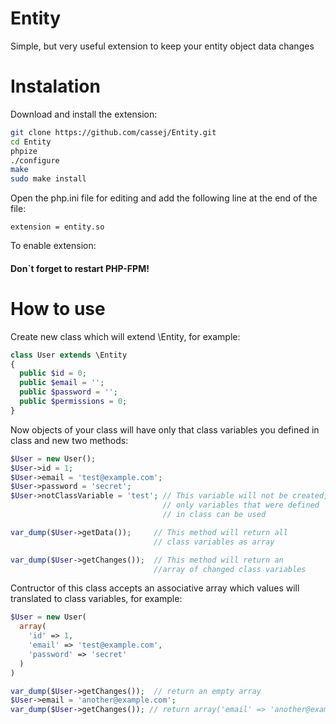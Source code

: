 Entity
======

Simple, but very useful extension to keep your entity object data changes

Instalation
===========

Download and install the extension:

```sh
git clone https://github.com/cassej/Entity.git
cd Entity
phpize
./configure
make
sudo make install
```

Open the php.ini file for editing and add the following line at the end of the file:

```
extension = entity.so
```
To enable extension:

#### Don`t forget to restart PHP-FPM!

How to use
==========

Create new class which will extend \Entity, for example:

```php
class User extends \Entity
{
  public $id = 0;
  public $email = '';
  public $password = '';
  public $permissions = 0;
}
```

Now objects of your class will have only that class variables you defined in class and new two methods:

```php
$User = new User();
$User->id = 1;
$User->email = 'test@example.com';
$User->password = 'secret';
$User->notClassVariable = 'test'; // This variable will not be created, 
                                  // only variables that were defined 
                                  // in class can be used 

var_dump($User->getData());     // This method will return all 
                                // class variables as array

var_dump($User->getChanges());  // This method will return an 
                                //array of changed class variables
```

Contructor of this class accepts an associative array which values will translated to class variables, for example:

```php
$User = new User(
  array(
    'id' => 1,
    'email' => 'test@example.com',
    'password' => 'secret'
  )
)

var_dump($User->getChanges());  // return an empty array
$User->email = 'another@example.com';
var_dump($User->getChanges()); // return array('email' => 'another@example.com')
```
